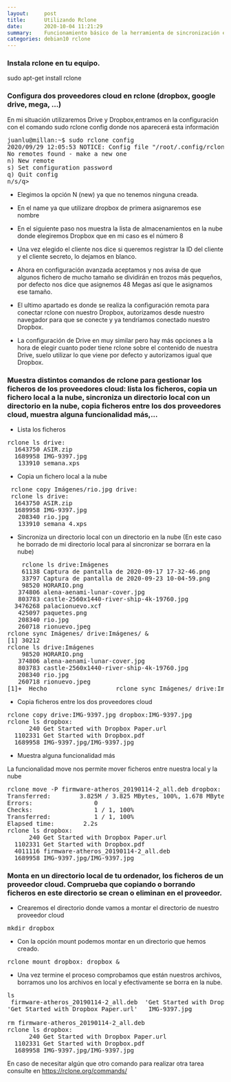 ```yaml
---
layout:     post
title:      Utilizando Rclone
date:       2020-10-04 11:21:29
summary:    Funcionamiento básico de la herramienta de sincronización entre proveedores cloud.
categories: debian10 rclone
---
```

### Instala rclone en tu equipo.
sudo apt-get install rclone

### Configura dos proveedores cloud en rclone (dropbox, google drive, mega, …)
En mi situación utilizaremos Drive y Dropbox,entramos en la configuración con el comando sudo rclone config donde nos aparecerá esta información

<pre>
juanlu@millan:~$ sudo rclone config
2020/09/29 12:05:53 NOTICE: Config file "/root/.config/rclone/rclone.conf" not found - using defaults
No remotes found - make a new one
n) New remote
s) Set configuration password
q) Quit config
n/s/q>
</pre>

- Elegimos la opción N (new) ya que no tenemos ninguna creada.

- En el name ya que utilizare dropbox de primera asignaremos ese nombre

- En el siguiente paso nos muestra la lista de almacenamientos en la nube donde elegiremos Dropbox que en mi caso es el número 8

- Una vez elegido el cliente nos dice si queremos registrar la ID del cliente y el cliente secreto, lo dejamos en blanco.

- Ahora en configuración avanzada aceptamos y nos avisa de que algunos fichero de mucho tamaño se dividirán en trozos más pequeños, por defecto nos dice que asignemos 48 Megas así que le asignamos ese tamaño.

- El ultimo apartado es donde se realiza la configuración remota para conectar rclone con nuestro Dropbox, autorizamos desde nuestro navegador para que se conecte y ya tendríamos conectado nuestro Dropbox.

- La configuración de Drive en muy similar pero hay más opciones a la hora de elegir cuanto poder tiene rclone sobre el contenido de nuestra Drive, suelo utilizar lo que viene por defecto y autorizamos igual que Dropbox.

### Muestra distintos comandos de rclone para gestionar los ficheros de los proveedores cloud: lista los ficheros, copia un fichero local a la nube, sincroniza un directorio local con un directorio en la nube, copia ficheros entre los dos proveedores cloud, muestra alguna funcionalidad más,…

- Lista los ficheros

<pre>
rclone ls drive:
  1643750 ASIR.zip
  1689958 IMG-9397.jpg
   133910 semana.xps
</pre>

- Copia un fichero local a la nube

<pre>
 rclone copy Imágenes/rio.jpg drive:
 rclone ls drive:
  1643750 ASIR.zip
  1689958 IMG-9397.jpg
   208340 rio.jpg
   133910 semana 4.xps
</pre>

- Sincroniza un directorio local con un directorio en la nube (En este caso he borrado de mi directorio local para al sincronizar se
borrara en la nube)

<pre>
    rclone ls drive:Imágenes
    61138 Captura de pantalla de 2020-09-17 17-32-46.png
    33797 Captura de pantalla de 2020-09-23 10-04-59.png
    98520 HORARIO.png
   374806 alena-aenami-lunar-cover.jpg
   803783 castle-2560x1440-river-ship-4k-19760.jpg
  3476268 palacionuevo.xcf
   425097 paquetes.png
   208340 rio.jpg
   260718 rionuevo.jpeg
rclone sync Imágenes/ drive:Imágenes/ &
[1] 30212
rclone ls drive:Imágenes
    98520 HORARIO.png
   374806 alena-aenami-lunar-cover.jpg
   803783 castle-2560x1440-river-ship-4k-19760.jpg
   208340 rio.jpg
   260718 rionuevo.jpeg
[1]+  Hecho                   rclone sync Imágenes/ drive:Imágenes/
</pre>

- Copia ficheros entre los dos proveedores cloud

<pre>
rclone copy drive:IMG-9397.jpg dropbox:IMG-9397.jpg
rclone ls dropbox:
      240 Get Started with Dropbox Paper.url
  1102331 Get Started with Dropbox.pdf
  1689958 IMG-9397.jpg/IMG-9397.jpg
</pre>  

- Muestra alguna funcionalidad más

La funcionalidad move nos permite mover ficheros entre nuestra local y la nube

<pre>
rclone move -P firmware-atheros_20190114-2_all.deb dropbox:
Transferred:        3.825M / 3.825 MBytes, 100%, 1.678 MBytes/s, ETA 0s
Errors:                 0
Checks:                 1 / 1, 100%
Transferred:            1 / 1, 100%
Elapsed time:        2.2s
rclone ls dropbox:
      240 Get Started with Dropbox Paper.url
  1102331 Get Started with Dropbox.pdf
  4011116 firmware-atheros_20190114-2_all.deb
  1689958 IMG-9397.jpg/IMG-9397.jpg
</pre>

### Monta en un directorio local de tu ordenador, los ficheros de un proveedor cloud. Comprueba que copiando o borrando ficheros en este directorio se crean o eliminan en el proveedor.

- Crearemos el directorio donde vamos a montar el directorio de nuestro proveedor cloud

<pre>mkdir dropbox</pre>

- Con la opción mount podemos montar en un directorio que hemos creado.

<pre>rclone mount dropbox: dropbox &</pre>

- Una vez termine el proceso comprobamos que están nuestros archivos, borramos uno los archivos en local y efectivamente se borra en la nube.

<pre>
ls
 firmware-atheros_20190114-2_all.deb  'Get Started with Dropbox.pdf'
'Get Started with Dropbox Paper.url'   IMG-9397.jpg

rm firmware-atheros_20190114-2_all.deb
rclone ls dropbox:
      240 Get Started with Dropbox Paper.url
  1102331 Get Started with Dropbox.pdf
  1689958 IMG-9397.jpg/IMG-9397.jpg
</pre>


En caso de necesitar algún que otro comando para realizar otra tarea consulte en <https://rclone.org/commands/>
